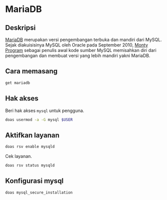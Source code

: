 # MariaDB

## Deskripsi

[MariaDB] merupakan versi pengembangan terbuka dan mandiri dari MySQL. Sejak diakuisisinya MySQL oleh Oracle pada September 2010, [Monty Program] sebagai penulis awal kode sumber MySQL memisahkan diri dari pengembangan dan membuat versi yang lebih mandiri yakni MariaDB.

## Cara memasang

```sh
get mariadb
```

## Hak akses

Beri hak akses `mysql` untuk pengguna.

```sh
doas usermod -a -G mysql $USER
```

## Aktifkan layanan

```sh
doas rsv enable mysqld
```

Cek layanan.

```sh
doas rsv status mysqld
```

## Konfigurasi mysql

```sh
doas mysql_secure_installation
```

[Monty Program]:https://mariadb.com/
[MariaDB]:https://mariadb.org/
